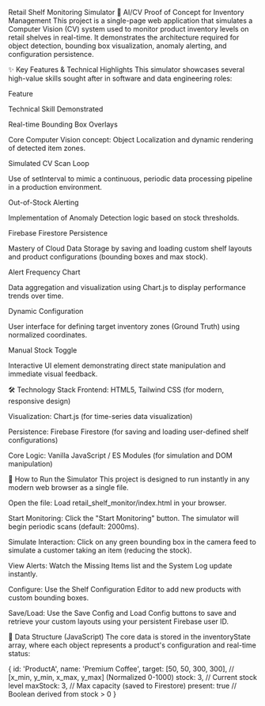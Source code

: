 Retail Shelf Monitoring Simulator
🤖 AI/CV Proof of Concept for Inventory Management
This project is a single-page web application that simulates a Computer Vision (CV) system used to monitor product inventory levels on retail shelves in real-time. It demonstrates the architecture required for object detection, bounding box visualization, anomaly alerting, and configuration persistence.

✨ Key Features & Technical Highlights
This simulator showcases several high-value skills sought after in software and data engineering roles:

Feature

Technical Skill Demonstrated

Real-time Bounding Box Overlays

Core Computer Vision concept: Object Localization and dynamic rendering of detected item zones.

Simulated CV Scan Loop

Use of setInterval to mimic a continuous, periodic data processing pipeline in a production environment.

Out-of-Stock Alerting

Implementation of Anomaly Detection logic based on stock thresholds.

Firebase Firestore Persistence

Mastery of Cloud Data Storage by saving and loading custom shelf layouts and product configurations (bounding boxes and max stock).

Alert Frequency Chart

Data aggregation and visualization using Chart.js to display performance trends over time.

Dynamic Configuration

User interface for defining target inventory zones (Ground Truth) using normalized coordinates.

Manual Stock Toggle

Interactive UI element demonstrating direct state manipulation and immediate visual feedback.

🛠️ Technology Stack
Frontend: HTML5, Tailwind CSS (for modern, responsive design)

Visualization: Chart.js (for time-series data visualization)

Persistence: Firebase Firestore (for saving and loading user-defined shelf configurations)

Core Logic: Vanilla JavaScript / ES Modules (for simulation and DOM manipulation)

🚀 How to Run the Simulator
This project is designed to run instantly in any modern web browser as a single file.

Open the file: Load retail_shelf_monitor/index.html in your browser.

Start Monitoring: Click the "Start Monitoring" button. The simulator will begin periodic scans (default: 2000ms).

Simulate Interaction: Click on any green bounding box in the camera feed to simulate a customer taking an item (reducing the stock).

View Alerts: Watch the Missing Items list and the System Log update instantly.

Configure: Use the Shelf Configuration Editor to add new products with custom bounding boxes.

Save/Load: Use the Save Config and Load Config buttons to save and retrieve your custom layouts using your persistent Firebase user ID.

📐 Data Structure (JavaScript)
The core data is stored in the inventoryState array, where each object represents a product's configuration and real-time status:

{
    id: 'ProductA',
    name: 'Premium Coffee',
    target: [50, 50, 300, 300], // [x_min, y_min, x_max, y_max] (Normalized 0-1000)
    stock: 3,         // Current stock level
    maxStock: 3,      // Max capacity (saved to Firestore)
    present: true     // Boolean derived from stock > 0
}
